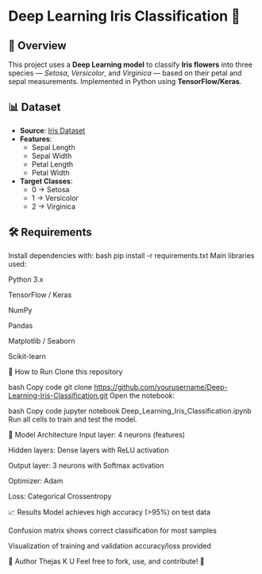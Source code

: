 # Deep Learning Iris Classification 🌸

## 📌 Overview
This project uses a **Deep Learning model** to classify **Iris flowers** into three species — *Setosa*, *Versicolor*, and *Virginica* — based on their petal and sepal measurements. Implemented in Python using **TensorFlow/Keras**.

## 📊 Dataset
- **Source**: [Iris Dataset](https://archive.ics.uci.edu/ml/datasets/iris)
- **Features**:
  - Sepal Length
  - Sepal Width
  - Petal Length
  - Petal Width
- **Target Classes**:
  - 0 → Setosa
  - 1 → Versicolor
  - 2 → Virginica

## 🛠 Requirements
Install dependencies with:
bash
pip install -r requirements.txt
Main libraries used:

Python 3.x

TensorFlow / Keras

NumPy

Pandas

Matplotlib / Seaborn

Scikit-learn

🚀 How to Run
Clone this repository

bash
Copy code
git clone https://github.com/yourusername/Deep-Learning-Iris-Classification.git
Open the notebook:

bash
Copy code
jupyter notebook Deep_Learning_Iris_Classification.ipynb
Run all cells to train and test the model.

🧠 Model Architecture
Input layer: 4 neurons (features)

Hidden layers: Dense layers with ReLU activation

Output layer: 3 neurons with Softmax activation

Optimizer: Adam

Loss: Categorical Crossentropy

📈 Results
Model achieves high accuracy (>95%) on test data

Confusion matrix shows correct classification for most samples

Visualization of training and validation accuracy/loss provided

📌 Author
Thejas K U
Feel free to fork, use, and contribute! 🚀
